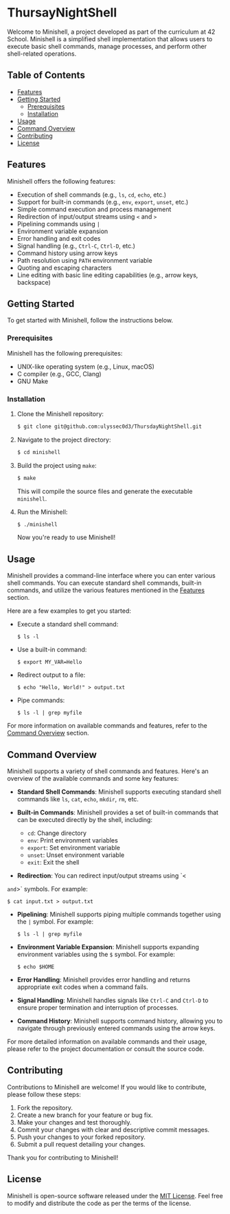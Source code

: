 # ThursayNightShell

Welcome to Minishell, a project developed as part of the curriculum at 42 School. Minishell is a simplified shell implementation that allows users to execute basic shell commands, manage processes, and perform other shell-related operations.

## Table of Contents
- [Features](#features)
- [Getting Started](#getting-started)
  - [Prerequisites](#prerequisites)
  - [Installation](#installation)
- [Usage](#usage)
- [Command Overview](#command-overview)
- [Contributing](#contributing)
- [License](#license)

## Features

Minishell offers the following features:

- Execution of shell commands (e.g., `ls`, `cd`, `echo`, etc.)
- Support for built-in commands (e.g., `env`, `export`, `unset`, etc.)
- Simple command execution and process management
- Redirection of input/output streams using `<` and `>`
- Pipelining commands using `|`
- Environment variable expansion
- Error handling and exit codes
- Signal handling (e.g., `Ctrl-C`, `Ctrl-D`, etc.)
- Command history using arrow keys
- Path resolution using `PATH` environment variable
- Quoting and escaping characters
- Line editing with basic line editing capabilities (e.g., arrow keys, backspace)

## Getting Started

To get started with Minishell, follow the instructions below.

### Prerequisites

Minishell has the following prerequisites:

- UNIX-like operating system (e.g., Linux, macOS)
- C compiler (e.g., GCC, Clang)
- GNU Make

### Installation

1. Clone the Minishell repository:

   ```bash
   $ git clone git@github.com:ulyssec0d3/ThursdayNightShell.git
   ```

2. Navigate to the project directory:

   ```bash
   $ cd minishell
   ```

3. Build the project using `make`:

   ```bash
   $ make
   ```

   This will compile the source files and generate the executable `minishell`.

4. Run the Minishell:

   ```bash
   $ ./minishell
   ```

   Now you're ready to use Minishell!

## Usage

Minishell provides a command-line interface where you can enter various shell commands. You can execute standard shell commands, built-in commands, and utilize the various features mentioned in the [Features](#features) section.

Here are a few examples to get you started:

- Execute a standard shell command:
  ```
  $ ls -l
  ```

- Use a built-in command:
  ```
  $ export MY_VAR=Hello
  ```

- Redirect output to a file:
  ```
  $ echo "Hello, World!" > output.txt
  ```

- Pipe commands:
  ```
  $ ls -l | grep myfile
  ```

For more information on available commands and features, refer to the [Command Overview](#command-overview) section.

## Command Overview

Minishell supports a variety of shell commands and features. Here's an overview of the available commands and some key features:

- **Standard Shell Commands**: Minishell supports executing standard shell commands like `ls`, `cat`, `echo`, `mkdir`, `rm`, etc.

- **Built-in Commands**: Minishell provides a set of built-in commands that can be executed directly by the shell, including:
  - `cd`: Change directory
  - `env`: Print environment variables
  - `export`: Set environment variable
  - `unset`: Unset environment variable
  - `exit`: Exit the shell

- **Redirection**: You can redirect input/output streams using `<

` and `>` symbols. For example:
  ```
  $ cat input.txt > output.txt
  ```

- **Pipelining**: Minishell supports piping multiple commands together using the `|` symbol. For example:
  ```
  $ ls -l | grep myfile
  ```

- **Environment Variable Expansion**: Minishell supports expanding environment variables using the `$` symbol. For example:
  ```
  $ echo $HOME
  ```

- **Error Handling**: Minishell provides error handling and returns appropriate exit codes when a command fails.

- **Signal Handling**: Minishell handles signals like `Ctrl-C` and `Ctrl-D` to ensure proper termination and interruption of processes.

- **Command History**: Minishell supports command history, allowing you to navigate through previously entered commands using the arrow keys.

For more detailed information on available commands and their usage, please refer to the project documentation or consult the source code.

## Contributing

Contributions to Minishell are welcome! If you would like to contribute, please follow these steps:

1. Fork the repository.
2. Create a new branch for your feature or bug fix.
3. Make your changes and test thoroughly.
4. Commit your changes with clear and descriptive commit messages.
5. Push your changes to your forked repository.
6. Submit a pull request detailing your changes.

Thank you for contributing to Minishell!

## License

Minishell is open-source software released under the [MIT License](https://opensource.org/licenses/MIT). Feel free to modify and distribute the code as per the terms of the license.
